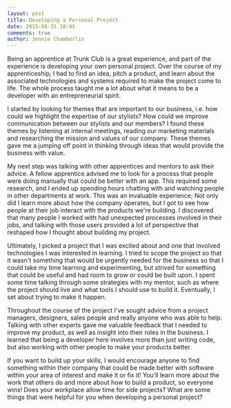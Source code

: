 ```yaml
---
layout: post
title: Developing a Personal Project
date: 2015-08-31 10:45
comments: true
author: Jennie Chamberlin
---
```


Being an apprentice at Trunk Club is a great experience, and part of the experience is developing your own personal project. Over the course of my apprenticeship, I had to find an idea, pitch a product, and learn about the associated technologies and systems required to make the project come to life. The whole process taught me a lot about what it means to be a developer with an entrepreneurial spirit.

<!--more-->

I started by looking for themes that are important to our business, i.e. how could we highlight the expertise of our stylists? How could we improve communication between our stylists and our members? I found these themes by listening at internal meetings, reading our marketing materials and researching the mission and values of our company. These themes gave me a jumping off point in thinking through ideas that would provide the business with value.

My next step was talking with other apprentices and mentors to ask their advice. A fellow apprentice advised me to look for a process that people were doing manually that could be better with an app. This required some research, and I ended up spending hours chatting with and watching people in other departments at work. This was an invaluable experience; Not only did I learn more about how the company operates, but I got to see how people at their job interact with the products we're building. I discovered that many people I worked with had unexpected processes involved in their jobs, and talking with those users provided a lot of perspective that reshaped how I thought about building my project.

Ultimately, I picked a project that I was excited about and one that involved technologies I was interested in learning. I tried to scope the project so that it wasn't something that would be urgently needed for the business so that I could take my time learning and experimenting, but strived for something that could be useful and had room to grow or could be built upon. I spent some time talking through some strategies with my mentor, such as where the project should live and what tools I should use to build it. Eventually, I set about trying to make it happen.

Throughout the course of the project I've sought advice from a project managers, designers, sales people and really anyone who was able to help. Talking with other experts gave me valuable feedback that I needed to improve my product, as well as insight into their roles in the business. I learned that being a developer here involves more than just writing code, but also working with other people to make your products better.

If you want to build up your skills, I would encourage anyone to find something within their company that could be made better with software within your area of interest and make it or fix it! You’ll learn more about the work that others do and more about how to build a product, so everyone wins! Does your workplace allow time for side projects? What are some things that were helpful for you when developing a personal project?